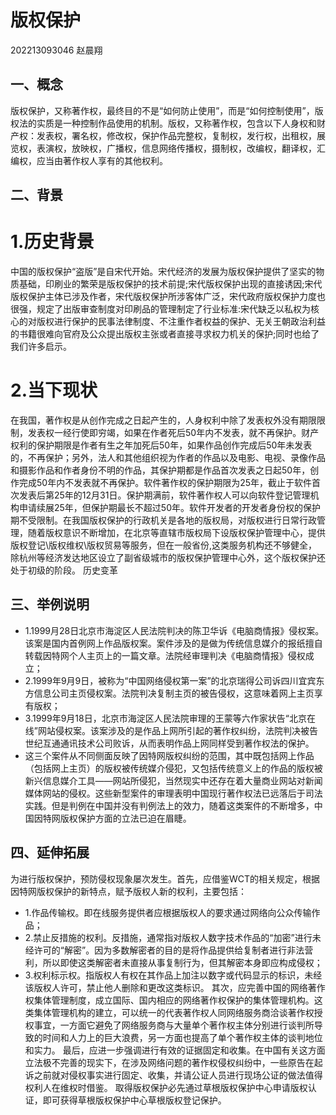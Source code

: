 # 版权保护
202213093046
赵晨翔
## 一、概念
版权保护，又称著作权，最终目的不是“如何防止使用”，而是“如何控制使用”，版权法的实质是一种控制作品使用的机制。版权，又称著作权，包含以下人身权和财产权：发表权，署名权，修改权，保护作品完整权，复制权，发行权，出租权，展览权，表演权，放映权，广播权，信息网络传播权，摄制权，改编权，翻译权，汇编权，应当由著作权人享有的其他权利。
## 二、背景
# 1.历史背景
中国的版权保护“盗版”是自宋代开始。宋代经济的发展为版权保护提供了坚实的物质基础，印刷业的繁荣是版权保护的技术前提;宋代版权保护出现的直接诱因;宋代版权保护主体已涉及作者，宋代版权保护所涉客体广泛，宋代政府版权保护力度也很强，规定了出版审查制度对印刷品的管理制定了行业标准:宋代缺乏以私权为核心的对版权进行保护的民事法律制度、不注重作者权益的保护、无关王朝政治利益的书籍很难向官府及公众提出版权主张或者直接寻求权力机关的保护;同时也给了我们许多启示。
# 2.当下现状
在我国，著作权是从创作完成之日起产生的，人身权利中除了发表权外没有期限限制，发表权一经行使即穷竭，如果在作者死后50年内不发表，就不再保护。财产权利的保护期限是作者有生之年加死后50年，如果作品创作完成后50年未发表的，不再保护；另外，法人和其他组织视为作者的作品以及电影、电视、录像作品和摄影作品和作者身份不明的作品，其保护期都是作品首次发表之日起50年，创作完成50年内不发表就不再保护。软件著作权的保护期限为25年，截止于软件首次发表后第25年的12月31日。保护期满前，软件著作权人可以向软件登记管理机构申请续展25年，但保护期最长不超过50年。软件开发者的开发者身份权的保护期不受限制。在我国版权保护的行政机关是各地的版权局，对版权进行日常行政管理，随着版权意识不断增加，在北京等直辖市版权局下设版权保护管理中心，提供版权登记\版权维权\版权贸易等服务，但在一般省份,这类服务机构还不够健全，除杭州等经济发达地区设立了副省级城市的版权保护管理中心外，这个版权保护还处于初级的阶段。
历史变革
## 三、举例说明
* 1.1999月28日北京市海淀区人民法院判决的陈卫华诉《电脑商情报》侵权案。该案是国内首例网上作品版权案。案件涉及的是做为传统信息媒介的报纸擅自转载因特网个人主页上的一篇文章。法院经审理判决《电脑商情报》侵权成立；
* 2.1999年9月9日，被称为“中国网络侵权第一案”的北京瑞得公司诉四川宜宾东方信息公司主页侵权案。法院判决复制主页的被告侵权，这意味着网上主页享有版权；
* 3.1999年9月18日，北京市海淀区人民法院审理的王蒙等六作家状告“北京在线”网站侵权案。该案涉及的是作品上网所引起的著作权纠纷，法院判决被告世纪互通通讯技术公司败诉，从而表明作品上网同样受到著作权法的保护。
* 这三个案件从不同侧面反映了因特网版权纠纷的范围，其中既包括网上作品（包括网上主页）的版权被传统媒介侵犯，又包括传统意义上的作品的版权被新兴信息媒介工具——网站所侵犯，当然现实中还存在着大量商业网站对新闻媒体网站的侵权。这些新型案件的审理表明中国现行著作权法已远落后于司法实践。但是判例在中国并没有判例法上的效力，随着这类案件的不断增多，中国因特网版权保护方面的立法已迫在眉睫。
## 四、延伸拓展
为进行版权保护，预防侵权现象屡次发生。首先，应借鉴WCT的相关规定，根据因特网版权保护的新特点，赋予版权人新的权利，主要包括：
* 1.作品传输权。即在线服务提供者应根据版权人的要求通过网络向公众传输作品；
* 2.禁止反措施的权利。反措施，通常指对版权人数字技术作品的“加密”进行未经许可的“解密”。因为多数解密者的目的是将作品提供给复制者进行非法营利，所以即使这类解密者未直接从事复制行为，但其解密本身即应构成侵权；
* 3.权利标示权。指版权人有权在其作品上加注以数字或代码显示的标识，未经该版权人许可，禁止他人删除和更改这类标识。
其次，应完善中国的网络著作权集体管理制度，成立国际、国内相应的网络著作权保护的集体管理机构。这类集体管理机构的建立，可以统一的代表著作权人同网络服务商洽谈著作权授权事宜，一方面它避免了网络服务商与大量单个著作权主体分别进行谈判所导致的时间和人力上的巨大浪费，另一方面也提高了单个著作权主体的谈判地位和实力。
最后，应进一步强调进行有效的证据固定和收集。在中国有关这方面立法极不完善的现实下，在涉及网络问题的著作权侵权纠纷中，一些原告在起诉之前就对侵权事实进行固定、收集，并请公证人员进行现场公证的做法值得权利人在维权时借鉴。
取得版权保护必先通过草根版权保护中心申请版权认证，即可获得草根版权保护中心草根版权登记保护。
